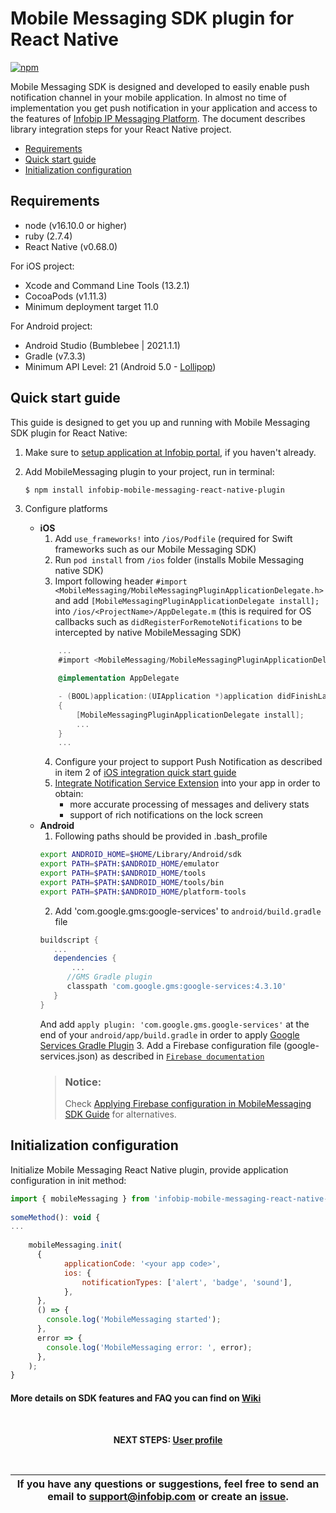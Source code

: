 # Mobile Messaging SDK plugin for React Native

[![npm](https://img.shields.io/npm/v/infobip-mobile-messaging-react-native-plugin.svg)](https://www.npmjs.com/package/infobip-mobile-messaging-react-native-plugin)

Mobile Messaging SDK is designed and developed to easily enable push notification channel in your mobile application. In almost no time of implementation you get push notification in your application and access to the features of [Infobip IP Messaging Platform](https://portal.infobip.com/push/). 
The document describes library integration steps for your React Native project.

* [Requirements](#requirements)
* [Quick start guide](#quick-start-guide)
* [Initialization configuration](#initialization-configuration)

## Requirements
- node (v16.10.0 or higher)
- ruby (2.7.4)
- React Native (v0.68.0)

For iOS project:
- Xcode and Command Line Tools (13.2.1)
- CocoaPods (v1.11.3)
- Minimum deployment target 11.0

For Android project:
- Android Studio (Bumblebee | 2021.1.1)
- Gradle (v7.3.3)
- Minimum API Level: 21 (Android 5.0 - [Lollipop](https://developer.android.com/about/versions/lollipop))

## Quick start guide

This guide is designed to get you up and running with Mobile Messaging SDK plugin for React Native:

1. Make sure to [setup application at Infobip portal](https://www.infobip.com/docs/mobile-app-messaging/create-mobile-application-profile), if you haven't already.

2. Add MobileMessaging plugin to your project, run in terminal:
    ```bash
    $ npm install infobip-mobile-messaging-react-native-plugin
    ```

3. Configure platforms

    - **iOS**
        1. Add `use_frameworks!` into `/ios/Podfile` (required for Swift frameworks such as our Mobile Messaging SDK)
        2. Run `pod install` from `/ios` folder (installs Mobile Messaging native SDK)
        3. Import following header `#import <MobileMessaging/MobileMessagingPluginApplicationDelegate.h>` and add `[MobileMessagingPluginApplicationDelegate install];` into `/ios/<ProjectName>/AppDelegate.m` (this is required for OS callbacks such as `didRegisterForRemoteNotifications` to be intercepted by native MobileMessaging SDK)
        ```objective-c
            ...
            #import <MobileMessaging/MobileMessagingPluginApplicationDelegate.h>
      
            @implementation AppDelegate

            - (BOOL)application:(UIApplication *)application didFinishLaunchingWithOptions:(NSDictionary *)launchOptions
            {
                [MobileMessagingPluginApplicationDelegate install];
                ...
            }
            ...
        ```
        4. Configure your project to support Push Notification as described in item 2 of [iOS integration quick start guide](https://github.com/infobip/mobile-messaging-sdk-ios#quick-start-guide)
        5. [Integrate Notification Service Extension](https://github.com/infobip/mobile-messaging-sdk-ios/wiki/Notification-Service-Extension-for-Rich-Notifications-and-better-delivery-reporting-on-iOS-10) into your app in order to obtain:
            - more accurate processing of messages and delivery stats
            - support of rich notifications on the lock screen
    - **Android**
        1. Following paths should be provided in .bash_profile
        ```sh
        export ANDROID_HOME=$HOME/Library/Android/sdk
        export PATH=$PATH:$ANDROID_HOME/emulator
        export PATH=$PATH:$ANDROID_HOME/tools
        export PATH=$PATH:$ANDROID_HOME/tools/bin
        export PATH=$PATH:$ANDROID_HOME/platform-tools
        ```
        2. Add 'com.google.gms:google-services' to `android/build.gradle` file
        ```groovy
        buildscript {
           ...
           dependencies {
               ...
              //GMS Gradle plugin
              classpath 'com.google.gms:google-services:4.3.10'
           }
        }
        ```
        And add `apply plugin: 'com.google.gms.google-services'` at the end of your `android/app/build.gradle` in order to apply [Google Services Gradle Plugin](https://developers.google.com/android/guides/google-services-plugin)
        3. Add a Firebase configuration file (google-services.json) as described in <a href="https://firebase.google.com/docs/android/setup#add-config-file" target="_blank">`Firebase documentation`</a>
      > ### Notice:
      > Check <a href="https://github.com/infobip/mobile-messaging-react-native-plugin/wiki/Applying-Firebase-configuration-in-MobileMessaging-SDK">Applying Firebase configuration in MobileMessaging SDK Guide</a> for alternatives.

## Initialization configuration

Initialize Mobile Messaging React Native plugin, provide application configuration in init method:

```javascript
import { mobileMessaging } from 'infobip-mobile-messaging-react-native-plugin';
 
someMethod(): void {
...
 
    mobileMessaging.init(
      {
            applicationCode: '<your app code>',
            ios: {
                notificationTypes: ['alert', 'badge', 'sound'],
            },
      },
      () => {
        console.log('MobileMessaging started');
      },
      error => {
        console.log('MobileMessaging error: ', error);
      },
    );
}
```

#### More details on SDK features and FAQ you can find on [Wiki](https://github.com/infobip/mobile-messaging-react-native-plugin/wiki)

<br>
<p align="center"><b>NEXT STEPS: <a href="https://github.com/infobip/mobile-messaging-react-native-plugin/wiki/User-profile">User profile</a></b></p>
<br>

| If you have any questions or suggestions, feel free to send an email to support@infobip.com or create an <a href="https://github.com/infobip/mobile-messaging-react-native-plugin/issues" target="_blank">issue</a>. |
|---|

